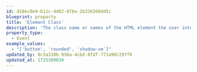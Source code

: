 ```yaml
---
id: d10ec0e9-b11c-4d62-87be-2b336568dd5c
blueprint: property
title: 'Element Class'
description: 'The class name or names of the HTML element the user interacted with.'
property_type:
  - Event
example_values:
  - "['button', 'rounded', 'shadow-sm`]"
updated_by: 0c3a318b-936a-4cbd-8fdf-771a90c297f0
updated_at: 1725389034
---
```

